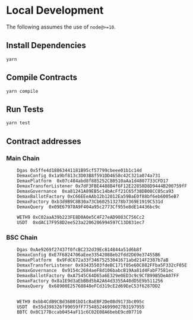 
# Local Development

The following assumes the use of `node@>=10`.

## Install Dependencies

`yarn`

## Compile Contracts

`yarn compile`

## Run Tests

`yarn test`

## Contract addresses
### Main Chain
```
    Dgas 0x5ffe4d18863441181B95cf57799cbeee01b1c14d
    DemaxConfig 0x1a9bf813c3D03B8f591DD4658c42C321a074a731
    DemaxPlatform  0x07c484abd8f885252C80510aAa1d4807733CFD17
    DemaxTransferListener 0x7dF3FBE4488B4f6F12E22858D8D9444B200759fF
    DemaxGovernance  0xa81241A89EB5c14bAcFf21C65f38DB08CC05ca93
    DemaxBallotFactory 0xC66EEeAAb12b12012Ea59BaE0f88bf6eb6005eB7
    DemaxFactory 0xb3d9B9C8B30a73Cb602513278b7369E1919C531d
    DemaxQuery  0x09E67978A9F404a95c2773Cf955e8dE14436bc9c

    WETH9 0xC02aaA39b223FE8D0A0e5C4F27eAD9083C756Cc2
    USDT  0xdAC17F958D2ee523a2206206994597C13D831ec7
```

### BSC Chain
```
    Dgas 0xAe9269f27437f0fcBC232d39Ec814844a51d6b8f
    DemaxConfig 0xE7F6824706aEee33542088eb2fdd2D69e37455B6
    DemaxPlatform  0x9FdC672a33f34675253041671abd214F2387b7aB
    DemaxTransferListener 0x93435503fdeBC171f05e60C882FFba5F332cF05E
    DemaxGovernance  0x9154c2684aeF8d106babcB19Aa81d4FabF7581ec
    DemaxBallotFactory 0xA7545C64D65a6E329e0ED3c9c9CfB99B5DeA07FF
    DemaxFactory 0x8a1E9d3aEbBBd5bA2A64d3355A48dD5E9b511256
    DemaxQuery  0x68900E25768848eFCd319cE2d69EeC53f6287DD2
    

    WETH9 0xbb4CdB9CBd36B01bD1cBaEBF2De08d9173bc095c
    USDT  0x55d398326f99059fF775485246999027B3197955
    BBTC 0x0C177Bccab0454aF11c6C02E08A6bebE9cd07710
```
